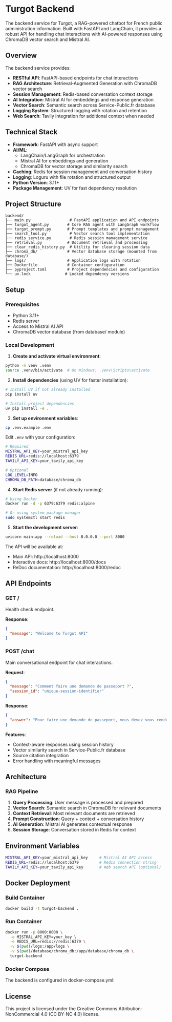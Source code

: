 # Turgot Backend

The backend service for Turgot, a RAG-powered chatbot for French public administration information. Built with FastAPI and LangChain, it provides a robust API for handling chat interactions with AI-powered responses using ChromaDB vector search and Mistral AI.

## Overview

The backend service provides:

- **RESTful API**: FastAPI-based endpoints for chat interactions
- **RAG Architecture**: Retrieval-Augmented Generation with ChromaDB vector search
- **Session Management**: Redis-based conversation context storage
- **AI Integration**: Mistral AI for embeddings and response generation
- **Vector Search**: Semantic search across Service-Public.fr database
- **Logging System**: Structured logging with rotation and retention
- **Web Search**: Tavily integration for additional context when needed

## Technical Stack

- **Framework**: FastAPI with async support
- **AI/ML**:
  - LangChain/LangGraph for orchestration
  - Mistral AI for embeddings and generation
  - ChromaDB for vector storage and similarity search
- **Caching**: Redis for session management and conversation history
- **Logging**: Loguru with file rotation and structured output
- **Python Version**: 3.11+
- **Package Management**: UV for fast dependency resolution

## Project Structure

```
backend/
├── main.py                 # FastAPI application and API endpoints
├── turgot_agent.py        # Core RAG agent with LangGraph workflow
├── turgot_prompt.py       # Prompt templates and prompt management
├── search_tool.py          # Vector search tool implementation
├── redis_service.py        # Redis session management service
├── retrieval.py           # Document retrieval and processing
├── clear_redis_history.py  # Utility for clearing session data
├── chroma_db/             # Vector database storage (mounted from database/)
├── logs/                  # Application logs with rotation
├── Dockerfile             # Container configuration
├── pyproject.toml         # Project dependencies and configuration
└── uv.lock               # Locked dependency versions
```

## Setup

### Prerequisites

- Python 3.11+
- Redis server
- Access to Mistral AI API
- ChromaDB vector database (from database/ module)

### Local Development

1. **Create and activate virtual environment**:

```bash
python -m venv .venv
source .venv/bin/activate  # On Windows: .venv\Scripts\activate
```

2. **Install dependencies** (using UV for faster installation):

```bash
# Install UV if not already installed
pip install uv

# Install project dependencies
uv pip install -e .
```

3. **Set up environment variables**:

```bash
cp .env.example .env
```

Edit `.env` with your configuration:

```bash
# Required
MISTRAL_API_KEY=your_mistral_api_key
REDIS_URL=redis://localhost:6379
TAVILY_API_KEY=your_tavily_api_key

# Optional
LOG_LEVEL=INFO
CHROMA_DB_PATH=database/chroma_db
```

4. **Start Redis server** (if not already running):

```bash
# Using Docker
docker run -d -p 6379:6379 redis:alpine

# Or using system package manager
sudo systemctl start redis
```

5. **Start the development server**:

```bash
uvicorn main:app --reload --host 0.0.0.0 --port 8000
```

The API will be available at:

- Main API: http://localhost:8000
- Interactive docs: http://localhost:8000/docs
- ReDoc documentation: http://localhost:8000/redoc

## API Endpoints

### GET /

Health check endpoint.

**Response**:

```json
{
  "message": "Welcome to Turgot API"
}
```

### POST /chat

Main conversational endpoint for chat interactions.

**Request**:

```json
{
  "message": "Comment faire une demande de passeport ?",
  "session_id": "unique-session-identifier"
}
```

**Response**:

```json
{
  "answer": "Pour faire une demande de passeport, vous devez vous rendre en mairie ou dans un bureau de police municipale..."
}
```

**Features**:

- Context-aware responses using session history
- Vector similarity search in Service-Public.fr database
- Source citation integration
- Error handling with meaningful messages

## Architecture

### RAG Pipeline

1. **Query Processing**: User message is processed and prepared
2. **Vector Search**: Semantic search in ChromaDB for relevant documents
3. **Context Retrieval**: Most relevant documents are retrieved
4. **Prompt Construction**: Query + context + conversation history
5. **AI Generation**: Mistral AI generates contextual response
6. **Session Storage**: Conversation stored in Redis for context

## Environment Variables

```bash
MISTRAL_API_KEY=your_mistral_api_key     # Mistral AI API access
REDIS_URL=redis://localhost:6379         # Redis connection string
TAVILY_API_KEY=your_tavily_api_key       # Web search API (optional)
```

## Docker Deployment

### Build Container

```bash
docker build -t turgot-backend .
```

### Run Container

```bash
docker run -p 8000:8000 \
  -e MISTRAL_API_KEY=your_key \
  -e REDIS_URL=redis://redis:6379 \
  -v $(pwd)/logs:/app/logs \
  -v $(pwd)/database/chroma_db:/app/database/chroma_db \
  turgot-backend
```

### Docker Compose

The backend is configured in docker-compose.yml:

## License

This project is licensed under the Creative Commons Attribution-NonCommercial 4.0 (CC BY-NC 4.0) license.
